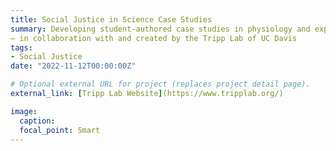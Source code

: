 ```yaml
---
title: Social Justice in Science Case Studies
summary: Developing student-authored case studies in physiology and expanding to other sciences 
– in collaboration with and created by the Tripp Lab of UC Davis
tags:
- Social Justice
date: "2022-11-12T00:00:00Z"

# Optional external URL for project (replaces project detail page).
external_link: [Tripp Lab Website](https://www.tripplab.org/)

image:
  caption:
  focal_point: Smart
---
```

